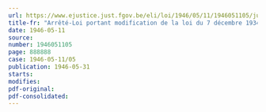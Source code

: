 ```yaml
---
url: https://www.ejustice.just.fgov.be/eli/loi/1946/05/11/1946051105/justel
title-fr: "Arrêté-Loi portant modification de la loi du 7 décembre 1934 instituant l'Office central de la Petite Epargne"
date: 1946-05-11
source:
number: 1946051105
page: 888888
case: 1946-05-11/05
publication: 1946-05-31
starts:
modifies:
pdf-original:
pdf-consolidated:
---
```


